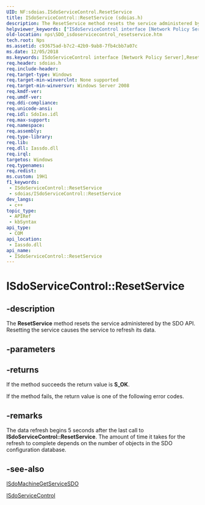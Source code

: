 ```yaml
---
UID: NF:sdoias.ISdoServiceControl.ResetService
title: ISdoServiceControl::ResetService (sdoias.h)
description: The ResetService method resets the service administered by the SDO API. Resetting the service causes the service to refresh its data.
helpviewer_keywords: ["ISdoServiceControl interface [Network Policy Server]","ResetService method","ISdoServiceControl.ResetService","ISdoServiceControl::ResetService","ResetService","ResetService method [Network Policy Server]","ResetService method [Network Policy Server]","ISdoServiceControl interface","_sdo_isdoservicecontrol_resetservice","nps.SDO_isdoservicecontrol_resetservice","sdo.isdoservicecontrol_resetservice","sdoias/ISdoServiceControl::ResetService"]
old-location: nps\SDO_isdoservicecontrol_resetservice.htm
tech.root: Nps
ms.assetid: c93675ad-b7c2-42b9-9ab8-7fb4cbb7a07c
ms.date: 12/05/2018
ms.keywords: ISdoServiceControl interface [Network Policy Server],ResetService method, ISdoServiceControl.ResetService, ISdoServiceControl::ResetService, ResetService, ResetService method [Network Policy Server], ResetService method [Network Policy Server],ISdoServiceControl interface, _sdo_isdoservicecontrol_resetservice, nps.SDO_isdoservicecontrol_resetservice, sdo.isdoservicecontrol_resetservice, sdoias/ISdoServiceControl::ResetService
req.header: sdoias.h
req.include-header: 
req.target-type: Windows
req.target-min-winverclnt: None supported
req.target-min-winversvr: Windows Server 2008
req.kmdf-ver: 
req.umdf-ver: 
req.ddi-compliance: 
req.unicode-ansi: 
req.idl: SdoIas.idl
req.max-support: 
req.namespace: 
req.assembly: 
req.type-library: 
req.lib: 
req.dll: Iassdo.dll
req.irql: 
targetos: Windows
req.typenames: 
req.redist: 
ms.custom: 19H1
f1_keywords:
 - ISdoServiceControl::ResetService
 - sdoias/ISdoServiceControl::ResetService
dev_langs:
 - c++
topic_type:
 - APIRef
 - kbSyntax
api_type:
 - COM
api_location:
 - Iassdo.dll
api_name:
 - ISdoServiceControl::ResetService
---
```


# ISdoServiceControl::ResetService


## -description

The <b>ResetService</b> method resets the 
  service administered by the SDO API. Resetting the service causes the service to refresh its data.

## -parameters

## -returns

If the method succeeds the return value is <b>S_OK</b>.

If the method fails, the return value is one of the following error codes.

## -remarks

The data refresh begins 5 seconds after the last call to 
  <b>ISdoServiceControl::ResetService</b>. The 
  amount of time it takes for the refresh to complete depends on the number of objects in the SDO configuration 
  database.

## -see-also

<a href="/windows/desktop/api/sdoias/nf-sdoias-isdomachine-getservicesdo">ISdoMachineGetServiceSDO</a>



<a href="/windows/desktop/api/sdoias/nn-sdoias-isdoservicecontrol">ISdoServiceControl</a>


